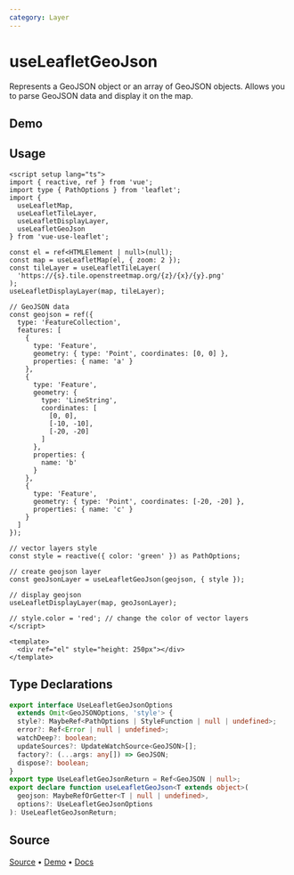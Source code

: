 ```yaml
---
category: Layer
---
```


# useLeafletGeoJson

Represents a GeoJSON object or an array of GeoJSON objects. Allows you to parse GeoJSON data and display it on the map.



## Demo

<ClientOnly>
  <Demo name="useLeafletGeoJson" source-url="https://github.com/nikolaynau/vue-use-leaflet/blob/master/src/useLeafletGeoJson/demo.vue" />
</ClientOnly>

## Usage

```vue
<script setup lang="ts">
import { reactive, ref } from 'vue';
import type { PathOptions } from 'leaflet';
import {
  useLeafletMap,
  useLeafletTileLayer,
  useLeafletDisplayLayer,
  useLeafletGeoJson
} from 'vue-use-leaflet';

const el = ref<HTMLElement | null>(null);
const map = useLeafletMap(el, { zoom: 2 });
const tileLayer = useLeafletTileLayer(
  'https://{s}.tile.openstreetmap.org/{z}/{x}/{y}.png'
);
useLeafletDisplayLayer(map, tileLayer);

// GeoJSON data
const geojson = ref({
  type: 'FeatureCollection',
  features: [
    {
      type: 'Feature',
      geometry: { type: 'Point', coordinates: [0, 0] },
      properties: { name: 'a' }
    },
    {
      type: 'Feature',
      geometry: {
        type: 'LineString',
        coordinates: [
          [0, 0],
          [-10, -10],
          [-20, -20]
        ]
      },
      properties: {
        name: 'b'
      }
    },
    {
      type: 'Feature',
      geometry: { type: 'Point', coordinates: [-20, -20] },
      properties: { name: 'c' }
    }
  ]
});

// vector layers style
const style = reactive({ color: 'green' }) as PathOptions;

// create geojson layer
const geoJsonLayer = useLeafletGeoJson(geojson, { style });

// display geojson
useLeafletDisplayLayer(map, geoJsonLayer);

// style.color = 'red'; // change the color of vector layers
</script>

<template>
  <div ref="el" style="height: 250px"></div>
</template>
```

## Type Declarations

```ts
export interface UseLeafletGeoJsonOptions
  extends Omit<GeoJSONOptions, 'style'> {
  style?: MaybeRef<PathOptions | StyleFunction | null | undefined>;
  error?: Ref<Error | null | undefined>;
  watchDeep?: boolean;
  updateSources?: UpdateWatchSource<GeoJSON>[];
  factory?: (...args: any[]) => GeoJSON;
  dispose?: boolean;
}
export type UseLeafletGeoJsonReturn = Ref<GeoJSON | null>;
export declare function useLeafletGeoJson<T extends object>(
  geojson: MaybeRefOrGetter<T | null | undefined>,
  options?: UseLeafletGeoJsonOptions
): UseLeafletGeoJsonReturn;
```

## Source

[Source](https://github.com/nikolaynau/vue-use-leaflet/blob/master/src/useLeafletGeoJson/index.ts) • [Demo](https://github.com/nikolaynau/vue-use-leaflet/blob/master/src/useLeafletGeoJson/demo.vue) • [Docs](https://github.com/nikolaynau/vue-use-leaflet/blob/master/src/useLeafletGeoJson/index.md)
